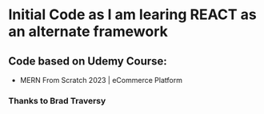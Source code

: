 # Initial Code as I am learing REACT as an alternate framework

## Code based on Udemy Course:  

- MERN From Scratch 2023 | eCommerce Platform



### Thanks to Brad Traversy
